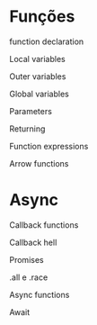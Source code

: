 # Funções

function declaration

Local variables

Outer variables

Global variables

Parameters

Returning

Function expressions

Arrow functions


# Async

Callback functions

Callback hell

Promises

.all e .race

Async functions

Await

